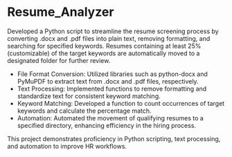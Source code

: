 # Resume_Analyzer

Developed a Python script to streamline the resume screening process by converting .docx and .pdf files into plain text, removing formatting, and searching for specified keywords. Resumes containing at least 25% (customizable) of the target keywords are automatically moved to a designated folder for further review.

- File Format Conversion: Utilized libraries such as python-docx and PyMuPDF to extract text from .docx and .pdf files, respectively.
- Text Processing: Implemented functions to remove formatting and standardize text for consistent keyword matching.
- Keyword Matching: Developed a function to count occurrences of target keywords and calculate the percentage match.
- Automation: Automated the movement of qualifying resumes to a specified directory, enhancing efficiency in the hiring process.

This project demonstrates proficiency in Python scripting, text processing, and automation to improve HR workflows.
